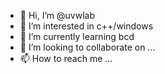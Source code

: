 - 👋 Hi, I’m @uvwlab
- 👀 I’m interested in c++/windows
- 🌱 I’m currently learning bcd
- 💞️ I’m looking to collaborate on ...
- 📫 How to reach me ...

<!---
uvwlab/uvwlab is a ✨ special ✨ repository because its `README.md` (this file) appears on your GitHub profile.
You can click the Preview link to take a look at your changes.
--->

